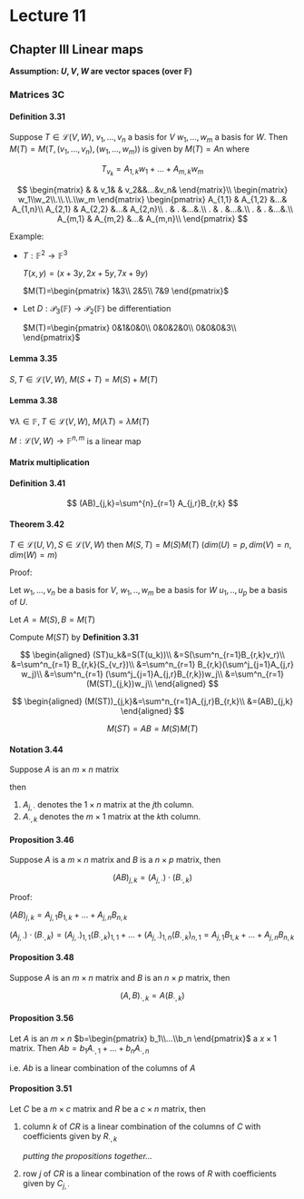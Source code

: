# Lecture 11

## Chapter III Linear maps

**Assumption: $U,V,W$ are vector spaces (over $\mathbb{F}$)**

### Matrices 3C

#### Definition 3.31

Suppose $T\in \mathscr{L}(V,W)$, $v_1,...,v_n$ a basis for $V$ $w_1,...,w_m$ a basis for $W$. Then $M(T)=M(T,(v_1,...,v_n),(w_1,...,w_m))$ is given by $M(T)=A$n where

$$
T_{v_k}=A_{1,k}w_1+...+A_{m,k}w_m
$$

$$
\begin{matrix}
    & & v_1& & v_2&&...&v_n&
\end{matrix}\\
\begin{matrix}
w_1\\w_2\\.\\.\\.\\w_m
\end{matrix}
\begin{pmatrix}
A_{1,1} & A_{1,2} &...& A_{1,n}\\
A_{2,1} & A_{2,2} &...& A_{2,n}\\
. & . &...&.\\
. & . &...&.\\
. & . &...&.\\
A_{m,1} & A_{m,2} &...& A_{m,n}\\
\end{pmatrix}
$$

Example:

* $T:\mathbb{F}^2\to \mathbb{F}^3$
  
    $T(x,y)=(x+3y,2x+5y,7x+9y)$

    $M(T)=\begin{pmatrix}
        1&3\\
        2&5\\
        7&9
    \end{pmatrix}$

* Let $D:\mathscr{P}_3(\mathbb{F})\to \mathscr{P}_2(\mathbb{F})$ be differentiation

    $M(T)=\begin{pmatrix}
        0&1&0&0\\
               0&0&2&0\\
        0&0&0&3\\
    \end{pmatrix}$

#### Lemma 3.35

$S,T\in \mathscr{L}(V,W)$, $M(S+T)=M(S)+M(T)$

#### Lemma 3.38

$\forall \lambda\in \mathbb{F},T\in \mathscr{L}(V,W)$, $M(\lambda T)=\lambda M(T)$

$M:\mathscr{L}(V,W)\to \mathbb{F}^{n,m}$ is a linear map

#### Matrix multiplication

#### Definition 3.41

$$
(AB)_{j,k}=\sum^{n}_{r=1} A_{j,r}B_{r,k}
$$

#### Theorem 3.42

$T\in \mathscr{L}(U,V), S\in\mathscr{L}(V,W)$ then $M(S,T)=M(S)M(T)$ ($dim (U)=p, dim(V)=n, dim(W)=m$)

Proof:

Let $w_1,...,v_n$ be a basis for $V$, $w_1,..,w_m$ be a basis for $W$ $u_1,..,u_p$ be a basis of $U$.

Let $A=M(S),B=M(T)$

Compute $M(ST)$ by **Definition 3.31**

$$
\begin{aligned}
(ST)u_k&=S(T(u_k))\\
&=S(\sum^n_{r=1}B_{r,k}v_r)\\
&=\sum^n_{r=1} B_{r,k}(S_{v_r})\\
&=\sum^n_{r=1} B_{r,k}(\sum^j_{j=1}A_{j,r} w_j)\\
&=\sum^n_{r=1} (\sum^j_{j=1}A_{j,r}B_{r,k})w_j\\
&=\sum^n_{r=1} (M(ST)_{j,k})w_j\\
\end{aligned}
$$

$$
\begin{aligned}
(M(ST))_{j,k}&=\sum^n_{r=1}A_{j,r}B_{r,k}\\
&=(AB)_{j,k}
\end{aligned}
$$

$$
M(ST)=AB=M(S)M(T)
$$

#### Notation 3.44

Suppose $A$ is an $m\times n$ matrix

then 

1. $A_{j,\cdot}$ denotes the $1\times n$ matrix at the $j$th column.
2. $A_{\cdot,k}$ denotes the $m\times 1$ matrix at the $k$th column.

#### Proposition 3.46

Suppose $A$ is a $m\times n$ matrix and $B$ is a $n\times p$ matrix, then 

$$
(AB)_{j,k}=(A_{j,\cdot})\cdot (B_{\cdot,k})
$$

Proof:

$(AB)_{j,k}=A_{j,1}B_{1,k}+...+A_{j,n}B_{n,k}$

$(A_{j,\cdot})\cdot (B_{\cdot,k})=(A_{j,\cdot})_{1,1}(B_{\cdot,k})_{1,1}+...+(A_{j,\cdot})_{1,n}(B_{\cdot,k})_{n,1}=A_{j,1}B_{1,k}+...+A_{j,n}B_{n,k}$

#### Proposition 3.48

Suppose $A$ is an $m\times n$ matrix and $B$ is an $n\times p$ matrix, then

$$
(A,B)_{\cdot,k}=A(B_{\cdot,k})
$$

#### Proposition 3.56

Let $A$ is an $m\times n$ $b=\begin{pmatrix}
    b_1\\...\\b_n
\end{pmatrix}$ a $x\times 1$ matrix. Then $Ab=b_1A_{\cdot,1}+...+b_nA_{\cdot,n}$

i.e. $Ab$ is a linear combination of the columns of $A$

#### Proposition 3.51

Let $C$ be a $m\times c$ matrix and $R$ be a $c\times n$ matrix, then 

1. column $k$ of $CR$ is a linear combination of the columns of $C$ with coefficients given by $R_{\cdot,k}$

    *putting the propositions together...*

2. row $j$ of $CR$ is a linear combination of the rows of $R$ with coefficients given by $C_{j,\cdot}$
